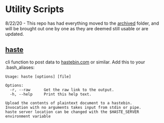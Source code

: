 # Utility Scripts

8/22/20 - This repo has had everything moved to the [archived](archived) folder, and
will be brought out one by one as they are deemed still usable or are updated.


## [haste](bash/haste.sh)
cli function to post data to [hastebin.com](https://hastebin.com) or similar.
Add this to your .bash_aliases: 
```
Usage: haste [options] [file]

Options:
  -r, --raw      Get the raw link to the output.
  -h, --help     Print this help text.

Upload the contents of plaintext document to a hastebin.
Invocation with no arguments takes input from stdin or pipe.
haste server location can be changed with the $HASTE_SERVER environment variable
```